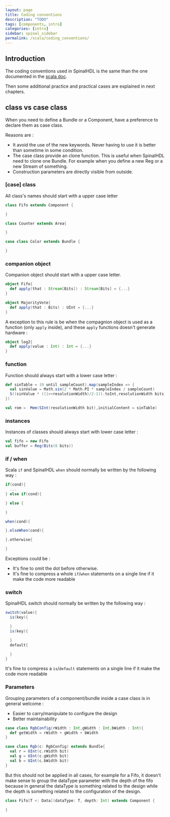 ```yaml
---
layout: page
title: Coding conventions
description: "TODO"
tags: [components, intro]
categories: [intro]
sidebar: spinal_sidebar
permalink: /scala/coding_conventions/
---
```


## Introduction
The coding conventions used in SpinalHDL is the same than the one documented in the [scala doc](http://docs.scala-lang.org/style/).

Then some additional practice and practical cases are explained in next chapters.

## class vs case class
When you need to define a Bundle or a Component, have a preference to declare them as case class.

Reasons are :

- It avoid the use of the new keywords. Never having to use it is better than sometime in some condition.
- The case class provide an clone function. This is useful when SpinalHDL need to clone one Bundle. For example when you define a new Reg or a new Stream of something.
- Construction parameters are directly visible from outside.

### [case] class
All class's names should start with a upper case letter

```scala
class Fifo extends Component {

}

class Counter extends Area{

}

case class Color extends Bundle {

}
```

### companion object
Companion object should start with a upper case letter.

```scala
object Fifo{
  def apply(that : Stream[Bits]) : Stream[Bits] = {...}
}

object MajorityVote{
  def apply(that : Bits) : UInt = {...}
}
```

A exception to this rule is be when the compagnion object is used as a function (only `apply` inside), and these `apply` functions doesn't generate hardware :

```scala
object log2{
  def apply(value : Int) : Int = {...}
}
```

### function
Function should always start with a lower case letter :

```scala
def sinTable = (0 until sampleCount).map(sampleIndex => {
  val sinValue = Math.sin(2 * Math.PI * sampleIndex / sampleCount)
  S((sinValue * ((1<<resolutionWidth)/2-1)).toInt,resolutionWidth bits)
})

val rom =  Mem(SInt(resolutionWidth bit),initialContent = sinTable)
```

### instances
Instances of classes should always start with lower case letter :

```scala
val fifo = new Fifo
val buffer = Reg(Bits(8 bits))
```

### if / when
Scala `if` and SpinalHDL `when` should normally be written by the following way :

```scala
if(cond){
  ...
} else if(cond){

} else {

}

when(cond){

}.elseWhen(cond){

}.otherwise{

}
```

Exceptions could be :

- It's fine to omit the dot before otherwise.
- It's fine to compress a whole `if`/`when` statements on a single line if it make the code more readable

### switch
SpinalHDL switch should normally be written by the following way :

```scala
switch(value){
  is(key){

  }
  is(key){

  }
  default{

  }
}
```

It's fine to compress a `is`/`default` statements on a single line if it make the code more readable

### Parameters
Grouping parameters of a component/bundle inside a case class is in general welcome :

- Easier to carry/manipulate to configure the design
- Better maintainability

```scala
case class RgbConfig(rWidth : Int,gWidth : Int,bWidth : Int){
  def getWidth = rWidth + gWidth + bWidth
}

case class Rgb(c: RgbConfig) extends Bundle{
  val r = UInt(c.rWidth bit)
  val g = UInt(c.gWidth bit)
  val b = UInt(c.bWidth bit)
}
```

But this should not be applied in all cases, for example for a Fifo, it doesn't make sense to group the dataType parameter with the depth of the fifo because in general the dataType is something related to the design while the depth is something related to the configuration of the design.

```scala
class Fifo[T <: Data](dataType: T, depth: Int) extends Component {

}
```
